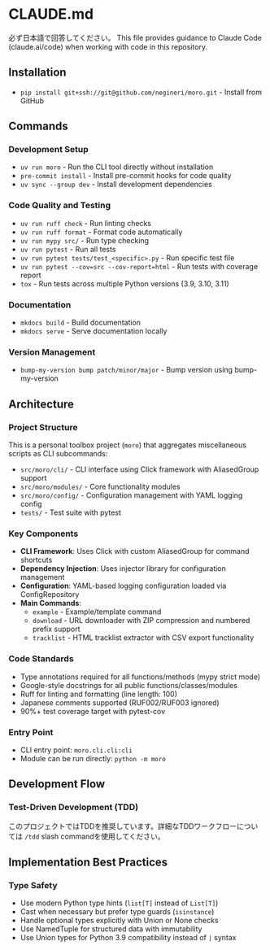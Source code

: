 # CLAUDE.md

必ず日本語で回答してください。
This file provides guidance to Claude Code (claude.ai/code) when working with code in this repository.

## Installation

- `pip install git+ssh://git@github.com/negineri/moro.git` - Install from GitHub

## Commands

### Development Setup

- `uv run moro` - Run the CLI tool directly without installation
- `pre-commit install` - Install pre-commit hooks for code quality
- `uv sync --group dev` - Install development dependencies

### Code Quality and Testing

- `uv run ruff check` - Run linting checks
- `uv run ruff format` - Format code automatically
- `uv run mypy src/` - Run type checking
- `uv run pytest` - Run all tests
- `uv run pytest tests/test_<specific>.py` - Run specific test file
- `uv run pytest --cov=src --cov-report=html` - Run tests with coverage report
- `tox` - Run tests across multiple Python versions (3.9, 3.10, 3.11)

### Documentation

- `mkdocs build` - Build documentation
- `mkdocs serve` - Serve documentation locally

### Version Management

- `bump-my-version bump patch/minor/major` - Bump version using bump-my-version

## Architecture

### Project Structure

This is a personal toolbox project (`moro`) that aggregates miscellaneous scripts as CLI subcommands:

- `src/moro/cli/` - CLI interface using Click framework with AliasedGroup support
- `src/moro/modules/` - Core functionality modules
- `src/moro/config/` - Configuration management with YAML logging config
- `tests/` - Test suite with pytest

### Key Components

- **CLI Framework**: Uses Click with custom AliasedGroup for command shortcuts
- **Dependency Injection**: Uses injector library for configuration management
- **Configuration**: YAML-based logging configuration loaded via ConfigRepository
- **Main Commands**:
  - `example` - Example/template command
  - `download` - URL downloader with ZIP compression and numbered prefix support
  - `tracklist` - HTML tracklist extractor with CSV export functionality

### Code Standards

- Type annotations required for all functions/methods (mypy strict mode)
- Google-style docstrings for all public functions/classes/modules
- Ruff for linting and formatting (line length: 100)
- Japanese comments supported (RUF002/RUF003 ignored)
- 90%+ test coverage target with pytest-cov

### Entry Point

- CLI entry point: `moro.cli.cli:cli`
- Module can be run directly: `python -m moro`

## Development Flow

### Test-Driven Development (TDD)

このプロジェクトではTDDを推奨しています。詳細なTDDワークフローについては `/tdd` slash commandを使用してください。

## Implementation Best Practices

### Type Safety

- Use modern Python type hints (`list[T]` instead of `List[T]`)
- Cast when necessary but prefer type guards (`isinstance`)
- Handle optional types explicitly with Union or None checks
- Use NamedTuple for structured data with immutability
- Use Union types for Python 3.9 compatibility instead of `|` syntax
